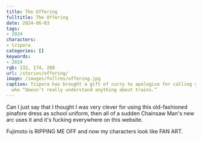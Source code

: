 ```yaml
---
title: The Offering
fulltitle: The Offering
date: 2024-06-03
tags:
- 2024
characters:
- tzipora
categories: []
keywords:
- 2024
rgb: 132, 174, 200
url: /stories/offering/
image: /images/fullres/offering.jpg
caption: Tzipora has brought a gift of curry to apologise for calling you a “poser”
  who “doesn’t really understand anything about trains.”
---
```

Can I just say that I thought I was very clever for using this old-fashioned pinafore dress as school uniform, then all of a sudden Chainsaw Man's new arc uses it and it's fucking everywhere on this website.

Fujimoto is RIPPING ME OFF and now my characters look like FAN ART.
